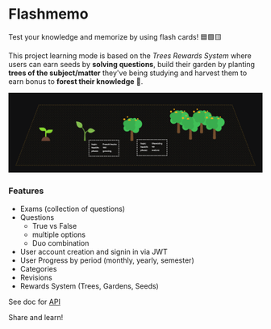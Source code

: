 # Flashmemo

Test your knowledge and memorize by using flash cards! 🟦🟩🟨

This project learning mode is based on the *Trees Rewards System* where users can earn seeds by **solving questions**, build their garden by planting **trees of the subject/matter** they've being studying and harvest them to earn bonus to **forest their knowledge** 🌲.

![alt demo of the rewards system](.github/images/rewards-system.png)

### Features

- Exams (collection of questions)
- Questions 
  - True vs False
  - multiple options
  - Duo combination
- User account creation and signin in via JWT
- User Progress by period (monthly, yearly, semester)
- Categories
- Revisions
- Rewards System (Trees, Gardens, Seeds)

See doc for [API](./api/README.md)

Share and learn!

